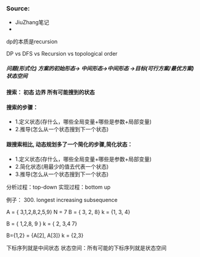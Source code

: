 ### Source:
- JiuZhang笔记
- 

dp的本质是recursion

DP vs DFS vs Recursion vs topological order

##### 问题(形式化) 方案的初始形态-> 中间形态->中间形态 ->目标(可行方案/最优方案)状态空间

#### 搜索： 初态 边界 所有可能搜到的状态
#### 搜索的步骤：
-  1.定义状态(存什么，哪些全局变量+哪些是参数+局部变量) 
- 2.推导(怎么从一个状态搜到下一个状态)


#### 跟搜索相比, 动态规划多了一个简化的步骤,简化状态：
-  1.定义状态(存什么，哪些全局变量+哪些是参数+局部变量) 
-  2.简化状态(用最少的值去代表一个状态)
- 3.推导(怎么从一个状态搜到下一个状态)

分析过程：top-down
实现过程：bottom up


例子： 300. longest increasing subsequence

A = { 3,1,2,8,2,5,9}     N = 7
B = { 3,   2, 8}
k = {1,    3, 4}

B = {    1,2,8,     9 }
k = {    2, 3,4     7}

B={1,2} = {A[2], A[3]}
k = {2,3}

下标序列就是中间状态
状态空间：所有可能的下标序列就是状态空间


